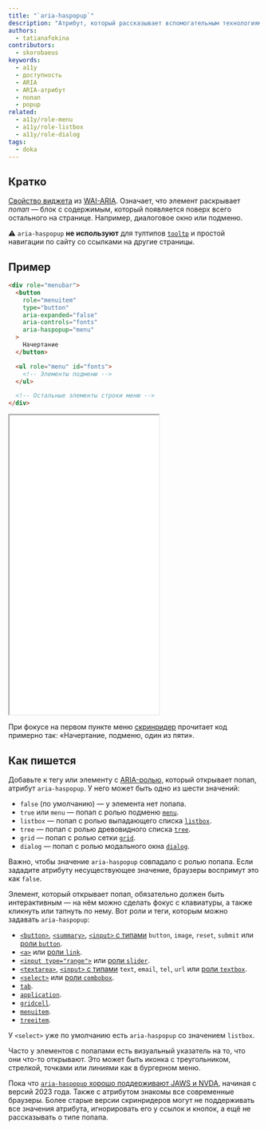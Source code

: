 ```yaml
---
title: "`aria-haspopup`"
description: "Атрибут, который рассказывает вспомогательным технологиям о попапах."
authors:
  - tatianafokina
contributors:
  - skorobaeus
keywords:
  - a11y
  - доступность
  - ARIA
  - ARIA-атрибут
  - попап
  - popup
related:
  - a11y/role-menu
  - a11y/role-listbox
  - a11y/role-dialog
tags:
  - doka
---
```


## Кратко

[Свойство виджета](/a11y/aria-attrs/#atributy-vidzhetov) из [WAI-ARIA](/a11y/aria-intro/#specifikaciya). Означает, что элемент раскрывает _попап_ — блок с содержимым, который появляется поверх всего остального на странице. Например, диалоговое окно или подменю.

<aside>

⚠️ `aria-haspopup` **не используют** для тултипов [`tooltp`](/a11y/role-tooltip/) и простой навигации по сайту со ссылками на другие страницы.

</aside>

## Пример

```html
<div role="menubar">
  <button
    role="menuitem"
    type="button"
    aria-expanded="false"
    aria-controls="fonts"
    aria-haspopup="menu"
  >
    Начертание
  </button>

  <ul role="menu" id="fonts">
    <!-- Элементы подменю -->
  </ul>

  <!-- Остальные элементы строки меню -->
</div>
```

<iframe title="Меню веб-редактора текста" src="demos/app-menu/" height="600"></iframe>

При фокусе на первом пункте меню [скринридер](/a11y/screenreaders/) прочитает код примерно так: «Начертание, подменю, один из пяти».

## Как пишется

Добавьте к тегу или элементу с [ARIA-ролью](/a11y/aria-roles/), который открывает попап, атрибут `aria-haspopup`. У него может быть одно из шести значений:

- `false` (по умолчанию) — у элемента нет попапа.
- `true` или `menu` — попап с ролью подменю [`menu`](/a11y/role-menu/).
- `listbox` — попап с ролью выпадающего списка [`listbox`](/a11y/role-listbox/).
- `tree` — попап с ролью древовидного списка [`tree`](/a11y/role-tree/).
- `grid` — попап с ролью сетки [`grid`](/a11y/role-grid/).
- `dialog` — попап с ролью модального окна [`dialog`](/a11y/role-dialog/).

Важно, чтобы значение `aria-haspopup` совпадало с ролью попапа. Если зададите атрибуту несуществующее значение, браузеры воспримут это как `false`.

Элемент, который открывает попап, обязательно должен быть интерактивным — на нём можно сделать фокус с клавиатуры, а также кликнуть или тапнуть по нему. Вот роли и теги, которым можно задавать `aria-haspopup`:

- [`<button>`](/html/button/), [`<summary>`](/html/details/), [`<input>` c типами](/html/input/#type) `button`, `image`, `reset`, `submit` или [роли `button`](/a11y/role-button/).
- [`<a>`](/html/link/) или [роли `link`](/a11y/role-link/).
- [`<input type="range">`](/html/input/#type) или [роли `slider`](/a11y/role-slider/).
- [`<textarea>`](/html/textarea/), [`<input>` с типами](/html/input/#type) `text`, `email`, `tel`, `url` или [роли `textbox`](/a11y/role-textbox/).
- [`<select>`](/html/select/) или [роли `combobox`](/a11y/role-combobox/).
- [`tab`](/a11y/role-tab/).
- [`application`](/a11y/role-application/).
- [`gridcell`](/a11y/role-gridcell/).
- [`menuitem`](/a11y/role-menuitem/).
- [`treeitem`](/a11y/role-treeitem/).

У `<select>` уже по умолчанию есть `aria-haspopup` со значением `listbox`.

Часто у элементов с попапами есть визуальный указатель на то, что они что-то открывают. Это может быть иконка с треугольником, стрелкой, точками или линиями как в бургерном меню.

Пока что [`aria-haspopup` хорошо поддерживают JAWS и NVDA](https://html5accessibility.com/stuff/2023/06/20/aria-haspopup-less-is-more/), начиная с версий 2023 года. Также с атрибутом знакомы все современные браузеры. Более старые версии скринридеров могут не поддерживать все значения атрибута, игнорировать его у ссылок и кнопок, а ещё не рассказывать о типе попапа.
